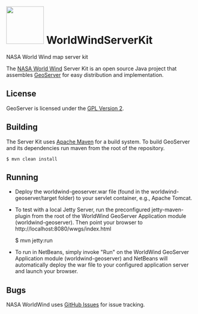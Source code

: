 # <img src="https://worldwind.arc.nasa.gov/css/images/nasa-logo.svg" height="100"/> WorldWindServerKit
NASA World Wind map server kit

The [NASA World Wind](https://worldwind.arc.nasa.gov) Server Kit is an open source Java project 
that assembles [GeoServer](http://geoserver.org/) for easy distribution and implementation.

## License

GeoServer is licensed under the [GPL Version 2](https://www.gnu.org/licenses/gpl-2.0.html). 

## Building

The Server Kit uses [Apache Maven](http://maven.apache.org/) for a build system. To 
build GeoServer and its dependencies run maven from the root of the repository.

    $ mvn clean install

## Running

* Deploy the worldwind-geoserver.war file (found in the worldwind-geoserver/target folder) to your servlet container, e.g., Apache Tomcat. 

* To test with a local Jetty Server, run the preconfigured jetty-maven-plugin from the root of the 
WorldWind GeoServer Application module (worldwind-geoserver). Then point your browser to http://localhost:8080/wwgs/index.html

    $ mvn jetty:run

* To run in NetBeans, simply invoke "Run" on the WorldWind GeoServer Application module (worldwind-geoserver) 
and NetBeans will automatically deploy the war file to your configured application server and launch your browser.

## Bugs

NASA WorldWind uses [GitHub Issues](https://github.com/NASAWorldWind/WorldWindServerKit/issues) 
for issue tracking.